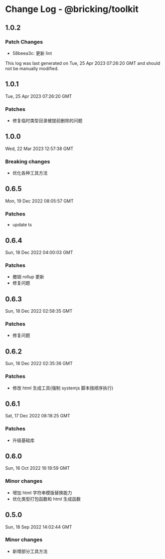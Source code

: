 # Change Log - @bricking/toolkit

## 1.0.2

### Patch Changes

- 58beea3c: 更新 lint

This log was last generated on Tue, 25 Apr 2023 07:26:20 GMT and should not be manually modified.

## 1.0.1

Tue, 25 Apr 2023 07:26:20 GMT

### Patches

- 修复临时类型目录被提前删除的问题

## 1.0.0

Wed, 22 Mar 2023 12:57:38 GMT

### Breaking changes

- 优化各种工具方法

## 0.6.5

Mon, 19 Dec 2022 08:05:57 GMT

### Patches

- update ts

## 0.6.4

Sun, 18 Dec 2022 04:00:03 GMT

### Patches

- 撤销 rollup 更新
- 修复问题

## 0.6.3

Sun, 18 Dec 2022 02:58:35 GMT

### Patches

- 修复问题

## 0.6.2

Sun, 18 Dec 2022 02:35:36 GMT

### Patches

- 修改 html 生成工具(强制 systemjs 脚本按顺序执行)

## 0.6.1

Sat, 17 Dec 2022 08:18:25 GMT

### Patches

- 升级基础库

## 0.6.0

Sun, 16 Oct 2022 16:18:59 GMT

### Minor changes

- 增加 html 字符串模版替换能力
- 优化类型打包函数和 html 生成函数

## 0.5.0

Sun, 18 Sep 2022 14:02:44 GMT

### Minor changes

- 新增部分工具方法
